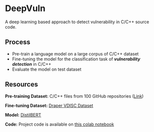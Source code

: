# DeepVuln
A deep learning based approach to detect vulnerability in C/C++ source code.

## Process
- Pre-train a language model on a large corpus of C/C++ dataset
- Fine-tuning the model for the classification task of ***vulnerability detection*** in C/C++
- Evaluate the model on test dataset

## Resources
**Pre-training Dataset:** C/C++ files from 100 GitHub repositories ([Link](https://drive.google.com/drive/folders/1xjMZR8r7DhtL1Yc8mqyaTGBS6YTjsy_E?usp=sharing))

**Fine-tuning Dataset:** [Draper VDISC Dataset](https://osf.io/d45bw/)

**Model:** [DistilBERT](https://arxiv.org/abs/1910.01108)

**Code:** Project code is available on [this colab notebook](https://colab.research.google.com/drive/1ZNUaFdaPRUBa3vClAeXmv1SQFbe5ahaN?usp=sharing)

